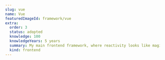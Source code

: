 ```yaml
---
slug: vue
name: Vue
featuredImageId: framework/vue
extra:
  order: 3
  status: adopted
  knowledge: 100
  knowledgeYears: 5 years
  summary: My main frontend framework, where reactivity looks like magic. Still trying to make it with only TypeScript though.
  kind: frontend
---
```


